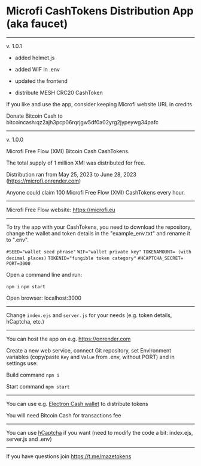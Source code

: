 # Microfi CashTokens Distribution App (aka faucet)

---

v. 1.0.1

- added helmet.js

- added WIF in .env

- updated the frontend

- distribute MESH CRC20 CashToken

If you like and use the app, consider keeping Microfi website URL in credits

Donate Bitcoin Cash to bitcoincash:qz2ajh3pcp06rqrjgw5df0a02yrg2jypeywg34pafc

--- 
v. 1.0.0

Microfi Free Flow (XMI) Bitcoin Cash CashTokens.

The total supply of 1 million XMI was distributed for free.

Distribution ran from May 25, 2023 to June 28, 2023 (https://microfi.onrender.com)

Anyone could claim 100 Microfi Free Flow (XMI) CashTokens every hour.

---

Microfi Free Flow website: https://microfi.eu

---

To try the app with your CashTokens, you need to download the repository, change the wallet and token details in the "example_env.txt" and rename it to ".env".

`#SEED="wallet seed phrase"`
`WIF="wallet private key"`
`TOKENAMOUNT= (with decimal places)`
`TOKENID="fungible token category"`
`#HCAPTCHA_SECRET=`
`PORT=3000`

Open a command line and run:

`npm i`
`npm start`

Open browser: localhost:3000

---

Change `index.ejs` and `server.js` for your needs (e.g. token details, hCaptcha, etc.)

---

You can host the app on e.g. https://onrender.com

Create a new web service, connect Git repository, set Environment variables (copy/paste `Key` and `Value`  from .env, without PORT) and in settings use:

Build command `npm i`

Start command `npm start`

---

You can use e.g. [Electron Cash wallet](https://electroncash.org) to distribute tokens

You will need Bitcoin Cash for transactions fee

---

You can use [hCaptcha](https://hCaptcha.com/?r=913a126f378f) if you want (need to modify the code a bit: index.ejs, server.js and .env)

---

If you have questions join https://t.me/mazetokens